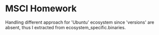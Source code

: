 # MSCI Homework

Handling different approach for 'Ubuntu' ecosystem since 'versions' are absent, thus I extracted from ecosystem_specific.binaries. 
 
 
